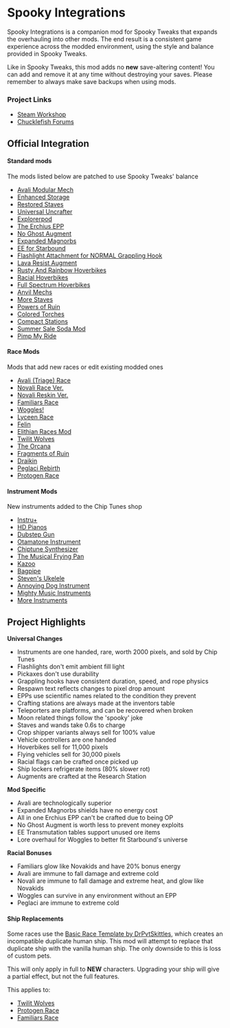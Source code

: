 # Spooky Integrations

Spooky Integrations is a companion mod for Spooky Tweaks that expands the overhauling into other mods. The end result is a consistent game experience across the modded environment, using the style and balance provided in Spooky Tweaks.

Like in Spooky Tweaks, this mod adds no __new__ save-altering content! You can add and remove it at any time without destroying your saves. Please remember to always make save backups when using mods.

### Project Links
 - [Steam Workshop]()
 - [Chucklefish Forums]()

## Official Integration
#### Standard mods
The mods listed below are patched to use Spooky Tweaks' balance
- [Avali Modular Mech](https://steamcommunity.com/sharedfiles/filedetails/?id=950340366)
- [Enhanced Storage](https://steamcommunity.com/workshop/filedetails/?id=731220462)
- [Restored Staves](https://steamcommunity.com/sharedfiles/filedetails/?id=1597203850)
- [Universal Uncrafter](https://steamcommunity.com/sharedfiles/filedetails/?id=729532886)
- [Explorerpod](https://steamcommunity.com/sharedfiles/filedetails/?id=738601381)
- [The Erchius EPP](https://steamcommunity.com/sharedfiles/filedetails/?id=777298973)
- [No Ghost Augment](https://steamcommunity.com/sharedfiles/filedetails/?id=948495958)
- [Expanded Magnorbs](https://steamcommunity.com/sharedfiles/filedetails/?id=746884345)
- [EE for Starbound](https://steamcommunity.com/sharedfiles/filedetails/?id=1790667104)
- [Flashlight Attachment for NORMAL Grappling Hook](https://steamcommunity.com/sharedfiles/filedetails/?id=1114913297)
- [Lava Resist Augment](https://steamcommunity.com/sharedfiles/filedetails/?id=747861465)
- [Rusty And Rainbow Hoverbikes](https://steamcommunity.com/sharedfiles/filedetails/?id=732525291)
- [Racial Hoverbikes](https://steamcommunity.com/sharedfiles/filedetails/?id=756451180)
- [Full Spectrum Hoverbikes](https://steamcommunity.com/sharedfiles/filedetails/?id=729859167)
- [Anvil Mechs](https://steamcommunity.com/sharedfiles/filedetails/?id=1233873017)
- [More Staves](https://steamcommunity.com/sharedfiles/filedetails/?id=934858256)
- [Powers of Ruin](https://steamcommunity.com/sharedfiles/filedetails/?id=1508762885)
- [Colored Torches](https://steamcommunity.com/sharedfiles/filedetails/?id=1324828855)
- [Compact Stations](https://steamcommunity.com/sharedfiles/filedetails/?id=1483560141)
- [Summer Sale Soda Mod](https://steamcommunity.com/sharedfiles/filedetails/?id=1780994893)
- [Pimp My Ride](https://steamcommunity.com/sharedfiles/filedetails/?id=896508953)

#### Race Mods
Mods that add new races or edit existing modded ones
- [Avali (Triage) Race](https://steamcommunity.com/workshop/filedetails/?id=729558042)
- [Novali Race Ver.](https://steamcommunity.com/workshop/filedetails/?id=1386730092)
- [Novali Reskin Ver.](https://steamcommunity.com/sharedfiles/filedetails/?id=1386469529)
- [Familiars Race](https://steamcommunity.com/sharedfiles/filedetails/?id=729597107)
- [Woggles!](https://steamcommunity.com/workshop/filedetails/?id=1296622347)
- [Lyceen Race](https://steamcommunity.com/sharedfiles/filedetails/?id=1360547769)
- [Felin](https://steamcommunity.com/sharedfiles/filedetails/?id=729429063)
- [Elithian Races Mod](https://steamcommunity.com/sharedfiles/filedetails/?id=850109963)
- [Twilit Wolves](https://steamcommunity.com/sharedfiles/filedetails/?id=1818480557)
- [The Orcana](https://steamcommunity.com/sharedfiles/filedetails/?id=729432341)
- [Fragments of Ruin](https://steamcommunity.com/sharedfiles/filedetails/?id=1702704154)
- [Draikin](https://steamcommunity.com/sharedfiles/filedetails/?id=1728604246)
- [Peglaci Rebirth](https://steamcommunity.com/sharedfiles/filedetails/?id=1272073433)
- [Protogen Race](https://steamcommunity.com/sharedfiles/filedetails/?id=1789115955)

#### Instrument Mods
New instruments added to the Chip Tunes shop
- [Instru+](https://steamcommunity.com/sharedfiles/filedetails/?id=1522930020)
- [HD Pianos](https://steamcommunity.com/sharedfiles/filedetails/?id=893572258)
- [Dubstep Gun](https://steamcommunity.com/sharedfiles/filedetails/?id=1647512084)
- [Otamatone Instrument](https://steamcommunity.com/sharedfiles/filedetails/?id=1534390516)
- [Chiptune Synthesizer](https://steamcommunity.com/sharedfiles/filedetails/?id=1207308106)
- [The Musical Frying Pan](https://steamcommunity.com/sharedfiles/filedetails/?id=1382195713)
- [Kazoo](https://steamcommunity.com/sharedfiles/filedetails/?id=911689682)
- [Bagpipe](https://steamcommunity.com/sharedfiles/filedetails/?id=880497316)
- [Steven's Ukelele](https://steamcommunity.com/sharedfiles/filedetails/?id=756993265)
- [Annoying Dog Instrument](https://steamcommunity.com/sharedfiles/filedetails/?id=733366979)
- [Mighty Music Instruments](https://steamcommunity.com/sharedfiles/filedetails/?id=740921702)
- [More Instruments](https://steamcommunity.com/sharedfiles/filedetails/?id=745572180)

## Project Highlights
**Universal Changes**
- Instruments are one handed, rare, worth 2000 pixels, and sold by Chip Tunes
- Flashlights don't emit ambient fill light
- Pickaxes don't use durability
- Grappling hooks have consistent duration, speed, and rope physics
- Respawn text reflects changes to pixel drop amount
- EPPs use scientific names related to the condition they prevent
- Crafting stations are always made at the inventors table
- Teleporters are platforms, and can be recovered when broken
- Moon related things follow the 'spooky' joke
- Staves and wands take 0.6s to charge
- Crop shipper variants always sell for 100% value
- Vehicle controllers are one handed
- Hoverbikes sell for 11,000 pixels
- Flying vehicles sell for 30,000 pixels
- Racial flags can be crafted once picked up
- Ship lockers refrigerate items (80% slower rot)
- Augments are crafted at the Research Station

**Mod Specific**
- Avali are technologically superior
- Expanded Magnorbs shields have no energy cost
- All in one Erchius EPP can't be crafted due to being OP
- No Ghost Augment is worth less to prevent money exploits
- EE Transmutation tables support unused ore items
- Lore overhaul for Woggles to better fit Starbound's universe

**Racial Bonuses**
- Familiars glow like Novakids and have 20% bonus energy
- Avali are immune to fall damage and extreme cold
- Novali are immune to fall damage and extreme heat, and glow like Novakids
- Woggles can survive in any environment without an EPP
- Peglaci are immune to extreme cold

#### Ship Replacements
Some races use the [Basic Race Template by DrPvtSkittles](https://steamcommunity.com/sharedfiles/filedetails/?id=739417362), which creates an incompatible duplicate human ship. This mod will attempt to replace that duplicate ship with the vanilla human ship. The only downside to this is loss of custom pets.

This will only apply in full to **NEW** characters. Upgrading your ship  will give a partial effect, but not the full features.

This applies to:
- [Twilit Wolves](https://steamcommunity.com/sharedfiles/filedetails/?id=1818480557)
- [Protogen Race](https://steamcommunity.com/sharedfiles/filedetails/?id=1789115955)
- [Familiars Race](https://steamcommunity.com/sharedfiles/filedetails/?id=729597107)
